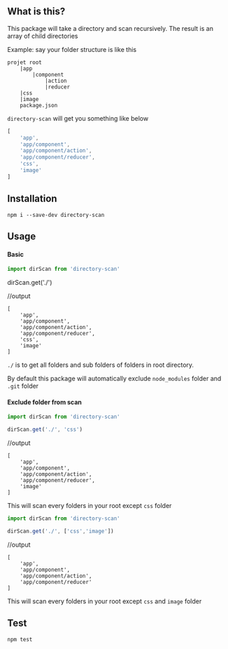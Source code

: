 
## What is this?

This package will take a directory and scan recursively. The result is an array of child directories

Example: say your folder structure is like this

```
projet root
    |app
        |component
            |action
            |reducer
    |css
    |image
    package.json
```

`directory-scan` will get you something like below

```js
[
    'app',
    'app/component',
    'app/component/action',
    'app/component/reducer',
    'css',
    'image'
]
```

## Installation

`npm i --save-dev directory-scan`

## Usage

#### Basic

```js
import dirScan from 'directory-scan'
```

dirScan.get('./')

//output 
```
[
    'app',
    'app/component',
    'app/component/action',
    'app/component/reducer',
    'css',
    'image'
]
```

`./` is to get all folders and sub folders of folders in root directory. 

By default this package will automatically exclude `node_modules` folder and `.git` folder

#### Exclude folder from scan

```js
import dirScan from 'directory-scan'

dirScan.get('./', 'css')
```


//output 
```
[
    'app',
    'app/component',
    'app/component/action',
    'app/component/reducer',
    'image'
]

```

This will scan every folders in your root except `css` folder

```js
import dirScan from 'directory-scan'

dirScan.get('./', ['css','image'])
```


//output 
```
[
    'app',
    'app/component',
    'app/component/action',
    'app/component/reducer'
]

```

This will scan every folders in your root except `css` and `image` folder

## Test

`npm test`